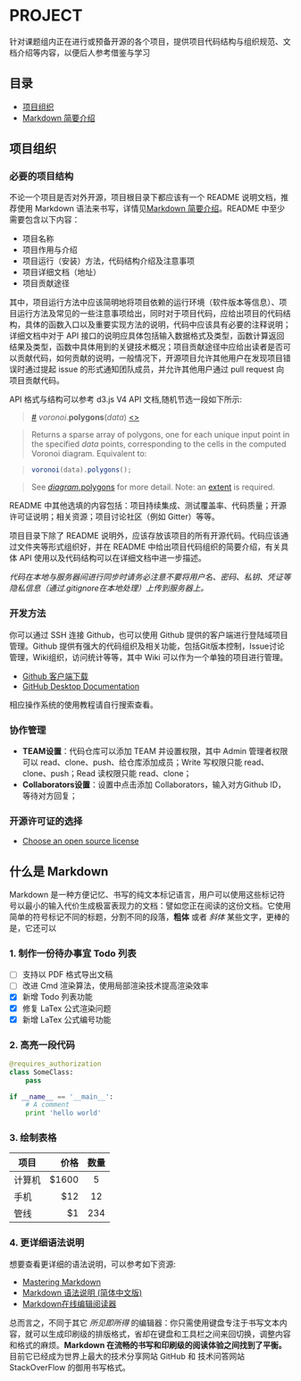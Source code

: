 # PROJECT

针对课题组内正在进行或预备开源的各个项目，提供项目代码结构与组织规范、文档介绍等内容，以便后人参考借鉴与学习

## 目录

- [项目组织](#项目组织)
- [Markdown 简要介绍](#什么是-markdown)

## 项目组织

### 必要的项目结构

不论一个项目是否对外开源，项目根目录下都应该有一个 README 说明文档，推荐使用 Markdown 语法来书写，详情见[Markdown 简要介绍](#什么是-markdown)。README 中至少需要包含以下内容：

* 项目名称
* 项目作用与介绍
* 项目运行（安装）方法，代码结构介绍及注意事项
* 项目详细文档（地址）
* 项目贡献途径

其中，项目运行方法中应该简明地将项目依赖的运行环境（软件版本等信息）、项目运行方法及常见的一些注意事项给出，同时对于项目代码，应给出项目的代码结构，具体的函数入口以及重要实现方法的说明，代码中应该具有必要的注释说明；详细文档中对于 API 接口的说明应具体包括输入数据格式及类型，函数计算返回结果及类型，函数中具体用到的关键技术概况；项目贡献途径中应给出读者是否可以贡献代码，如何贡献的说明，一般情况下，开源项目允许其他用户在发现项目错误时通过提起 issue 的形式通知团队成员，并允许其他用户通过 pull request 向项目贡献代码。

API 格式与结构可以参考 d3.js V4 API 文档,随机节选一段如下所示:

> <a name="voronoi_polygons" href="#voronoi_polygons">#</a> <i>voronoi</i>.<b>polygons</b>(<i>data</i>) [<>](https://github.com/d3/d3-voronoi/blob/master/src/voronoi.js#L19 "Source")

> Returns a sparse array of polygons, one for each unique input point in the specified *data* points, corresponding to the cells in the computed Voronoi diagram. Equivalent to:

> ```js
> voronoi(data).polygons();
> ```

> See [*diagram*.polygons](#diagram_polygons) for more detail. Note: an [extent](#voronoi_extent) is required.

README 中其他选填的内容包括：项目持续集成、测试覆盖率、代码质量；开源许可证说明；相关资源；项目讨论社区（例如 Gitter）等等。

项目目录下除了 README 说明外，应该存放该项目的所有开源代码。代码应该通过文件夹等形式组织好，并在 README 中给出项目代码组织的简要介绍，有关具体 API 使用以及代码结构可以在详细文档中进一步描述。

*代码在本地与服务器间进行同步时请务必注意不要将用户名、密码、私钥、凭证等隐私信息（通过.gitignore在本地处理）上传到服务器上。*

### 开发方法

你可以通过 SSH 连接 Github，也可以使用 Github 提供的客户端进行登陆域项目管理。Github 提供有强大的代码组织及相关功能，包括Git版本控制，Issue讨论管理，Wiki组织，访问统计等等，其中 Wiki 可以作为一个单独的项目进行管理。

* [Github 客户端下载](https://desktop.github.com/)
* [GitHub Desktop Documentation](https://help.github.com/desktop/)

相应操作系统的使用教程请自行搜索查看。

### 协作管理

* **TEAM设置**：代码仓库可以添加 TEAM 并设置权限，其中 Admin 管理者权限可以 read、clone、push、给仓库添加成员；Write 写权限只能 read、clone、push；Read 读权限只能 read、clone；
* **Collaborators设置**：设置中点击添加 Collaborators，输入对方Github ID，等待对方回复；

### 开源许可证的选择

* [Choose an open source license](https://choosealicense.com/)

## 什么是 Markdown

Markdown 是一种方便记忆、书写的纯文本标记语言，用户可以使用这些标记符号以最小的输入代价生成极富表现力的文档：譬如您正在阅读的这份文档。它使用简单的符号标记不同的标题，分割不同的段落，**粗体** 或者 *斜体* 某些文字，更棒的是，它还可以

### 1. 制作一份待办事宜 Todo 列表

- [ ] 支持以 PDF 格式导出文稿
- [ ] 改进 Cmd 渲染算法，使用局部渲染技术提高渲染效率
- [x] 新增 Todo 列表功能
- [x] 修复 LaTex 公式渲染问题
- [x] 新增 LaTex 公式编号功能

### 2. 高亮一段代码

```python
@requires_authorization
class SomeClass:
    pass

if __name__ == '__main__':
    # A comment
    print 'hello world'
```

### 3. 绘制表格

| 项目        | 价格   |  数量  |
| --------   | -----:  | :----:  |
| 计算机     | \$1600 |   5     |
| 手机        |   \$12   |   12   |
| 管线        |    \$1    |  234  |

### 4. 更详细语法说明

想要查看更详细的语法说明，可以参考如下资源:

- [Mastering Markdown](https://guides.github.com/features/mastering-markdown/)
- [Markdown 语法说明 (简体中文版)](http://wowubuntu.com/markdown/)
- [Markdown在线编辑阅读器](https://www.zybuluo.com/)

总而言之，不同于其它 *所见即所得* 的编辑器：你只需使用键盘专注于书写文本内容，就可以生成印刷级的排版格式，省却在键盘和工具栏之间来回切换，调整内容和格式的麻烦。**Markdown 在流畅的书写和印刷级的阅读体验之间找到了平衡。** 目前它已经成为世界上最大的技术分享网站 GitHub 和 技术问答网站 StackOverFlow 的御用书写格式。
